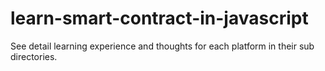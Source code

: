 # learn-smart-contract-in-javascript
See detail learning experience and thoughts for each platform in their sub directories.
